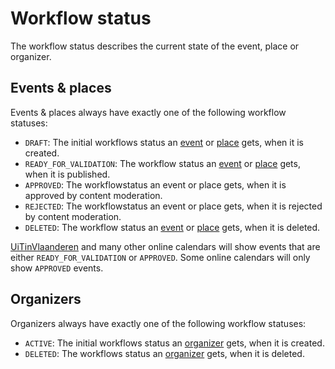 # Workflow status

The workflow status describes the current state of the event, place or organizer.

## Events & places

Events & places always have exactly one of the following workflow statuses:

* `DRAFT`: The initial workflows status an [event](../events/create.md) or [place](../places/create.md) gets, when it is created. 
* `READY_FOR_VALIDATION`: The workflow status an [event](../events/publish.md) or [place](../places/publish.md) gets, when it is published.
* `APPROVED`: The workflowstatus an event or place gets, when it is approved by content moderation.
* `REJECTED`: The workflowstatus an event or place gets, when it is rejected by content moderation.
* `DELETED`: The workflow status an [event](../events/delete.md) or [place](../places/delete.md) gets, when it is deleted.

[UiTinVlaanderen](https://www.uitinvlaanderen.be) and many other online calendars will show events that are either `READY_FOR_VALIDATION` or `APPROVED`.
Some online calendars will only show `APPROVED` events.

## Organizers

Organizers always have exactly one of the following workflow statuses:

* `ACTIVE`: The initial workflows status an [organizer](../organizers/create.md) gets, when it is created.
* `DELETED`: The workflows status an [organizer](../organizers/delete.md) gets, when it is deleted.

